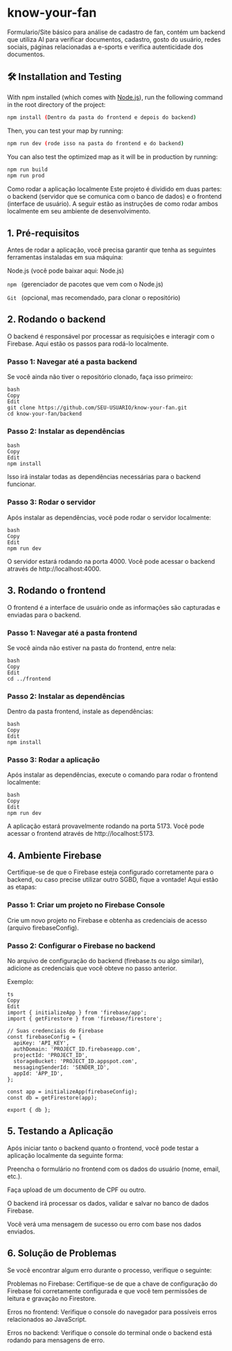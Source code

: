 # know-your-fan
Formulario/Site básico para análise de cadastro de fan, contém um backend que utiliza AI para verificar documentos, cadastro, gosto do usuário, redes sociais, páginas relacionadas a e-sports e verifica autenticidade dos documentos.

## 🛠️ Installation and Testing

With npm installed (which comes with [Node.js](https://nodejs.org/en/)), run the following command in the root directory of the project:

```bash
npm install (Dentro da pasta do frontend e depois do backend)
```

Then, you can test your map by running:

```bash
npm run dev (rode isso na pasta do frontend e do backend)
```

You can also test the optimized map as it will be in production by running:

```bash
npm run build
npm run prod
```

Como rodar a aplicação localmente
Este projeto é dividido em duas partes: o backend (servidor que se comunica com o banco de dados) e o frontend (interface de usuário). A seguir estão as instruções de como rodar ambos localmente em seu ambiente de desenvolvimento.

## 1. Pré-requisitos

Antes de rodar a aplicação, você precisa garantir que tenha as seguintes ferramentas instaladas em sua máquina:

Node.js (você pode baixar aqui: Node.js)

```npm ``` (gerenciador de pacotes que vem com o Node.js)

```Git ``` (opcional, mas recomendado, para clonar o repositório)

## 2. Rodando o backend
O backend é responsável por processar as requisições e interagir com o Firebase. Aqui estão os passos para rodá-lo localmente.

### Passo 1: Navegar até a pasta backend
Se você ainda não tiver o repositório clonado, faça isso primeiro:

```
bash
Copy
Edit
git clone https://github.com/SEU-USUARIO/know-your-fan.git
cd know-your-fan/backend
```
### Passo 2: Instalar as dependências
```
bash
Copy
Edit
npm install
```
Isso irá instalar todas as dependências necessárias para o backend funcionar.

### Passo 3: Rodar o servidor
Após instalar as dependências, você pode rodar o servidor localmente:

```
bash
Copy
Edit
npm run dev
```
O servidor estará rodando na porta 4000. Você pode acessar o backend através de http://localhost:4000.

## 3. Rodando o frontend
O frontend é a interface de usuário onde as informações são capturadas e enviadas para o backend.

### Passo 1: Navegar até a pasta frontend
Se você ainda não estiver na pasta do frontend, entre nela:

```
bash
Copy
Edit
cd ../frontend
```
### Passo 2: Instalar as dependências
Dentro da pasta frontend, instale as dependências:

```
bash
Copy
Edit
npm install
```

### Passo 3: Rodar a aplicação
Após instalar as dependências, execute o comando para rodar o frontend localmente:

```
bash
Copy
Edit
npm run dev
```
A aplicação estará provavelmente rodando na porta 5173. Você pode acessar o frontend através de http://localhost:5173.

## 4. Ambiente Firebase
Certifique-se de que o Firebase esteja configurado corretamente para o backend, ou caso precise utilizar outro SGBD, fique a vontade! Aqui estão as etapas:

### Passo 1: Criar um projeto no Firebase Console
Crie um novo projeto no Firebase e obtenha as credenciais de acesso (arquivo firebaseConfig).

### Passo 2: Configurar o Firebase no backend
No arquivo de configuração do backend (firebase.ts ou algo similar), adicione as credenciais que você obteve no passo anterior.

Exemplo:

```
ts
Copy
Edit
import { initializeApp } from 'firebase/app';
import { getFirestore } from 'firebase/firestore';

// Suas credenciais do Firebase
const firebaseConfig = {
  apiKey: 'API_KEY',
  authDomain: 'PROJECT_ID.firebaseapp.com',
  projectId: 'PROJECT_ID',
  storageBucket: 'PROJECT_ID.appspot.com',
  messagingSenderId: 'SENDER_ID',
  appId: 'APP_ID',
};

const app = initializeApp(firebaseConfig);
const db = getFirestore(app);

export { db };
```

## 5. Testando a Aplicação
Após iniciar tanto o backend quanto o frontend, você pode testar a aplicação localmente da seguinte forma:

Preencha o formulário no frontend com os dados do usuário (nome, email, etc.).

Faça upload de um documento de CPF ou outro.

O backend irá processar os dados, validar e salvar no banco de dados Firebase.

Você verá uma mensagem de sucesso ou erro com base nos dados enviados.

## 6. Solução de Problemas
Se você encontrar algum erro durante o processo, verifique o seguinte:

Problemas no Firebase: Certifique-se de que a chave de configuração do Firebase foi corretamente configurada e que você tem permissões de leitura e gravação no Firestore.

Erros no frontend: Verifique o console do navegador para possíveis erros relacionados ao JavaScript.

Erros no backend: Verifique o console do terminal onde o backend está rodando para mensagens de erro.
